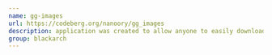 ```yaml
---
name: gg-images
url: https://codeberg.org/nanoory/gg_images
description: application was created to allow anyone to easily download profile pictures from GG. URL : https://codeberg.org/nanoory/gg_images Groups : blackarch blackarch-social blackarch-misc
group: blackarch
---
```

